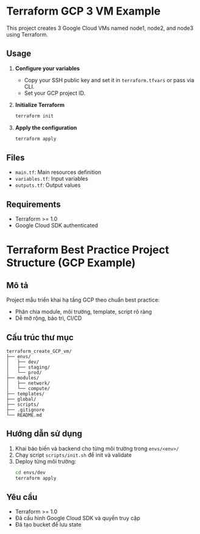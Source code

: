 # Terraform GCP 3 VM Example

This project creates 3 Google Cloud VMs named node1, node2, and node3 using Terraform.

## Usage

1. **Configure your variables**
   - Copy your SSH public key and set it in `terraform.tfvars` or pass via CLI.
   - Set your GCP project ID.

2. **Initialize Terraform**
   ```bash
   terraform init
   ```

3. **Apply the configuration**
   ```bash
   terraform apply
   ```

## Files
- `main.tf`: Main resources definition
- `variables.tf`: Input variables
- `outputs.tf`: Output values

## Requirements
- Terraform >= 1.0
- Google Cloud SDK authenticated

# Terraform Best Practice Project Structure (GCP Example)

## Mô tả
Project mẫu triển khai hạ tầng GCP theo chuẩn best practice:
- Phân chia module, môi trường, template, script rõ ràng
- Dễ mở rộng, bảo trì, CI/CD

## Cấu trúc thư mục
```
terraform_create_GCP_vm/
├── envs/
│   ├── dev/
│   ├── staging/
│   └── prod/
├── modules/
│   ├── network/
│   └── compute/
├── templates/
├── global/
├── scripts/
├── .gitignore
└── README.md
```

## Hướng dẫn sử dụng
1. Khai báo biến và backend cho từng môi trường trong `envs/<env>/`
2. Chạy script `scripts/init.sh` để init và validate
3. Deploy từng môi trường:
   ```bash
   cd envs/dev
   terraform apply
   ```

## Yêu cầu
- Terraform >= 1.0
- Đã cấu hình Google Cloud SDK và quyền truy cập
- Đã tạo bucket để lưu state


